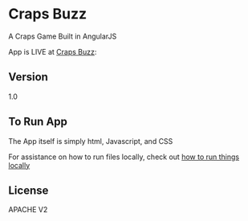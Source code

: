 Craps Buzz
=========

A Craps Game Built in AngularJS
  
App is LIVE at [Craps Buzz]:

Version
----

1.0

To Run App
-----------

The App itself is simply html, Javascript, and CSS

For assistance on how to run files locally, check out [how to run things locally]

License
----

APACHE V2

[craps buzz]:http://www.3waycraps.com
[how to run things locally]:https://github.com/mrdoob/three.js/wiki/How-to-run-things-locally

